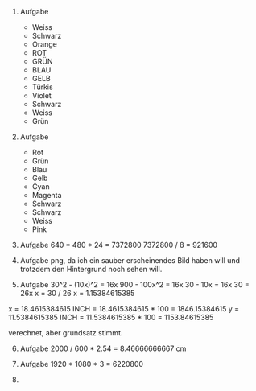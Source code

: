 1. Aufgabe
    - Weiss
    - Schwarz
    - Orange
    - ROT
    - GRÜN
    - BLAU
    - GELB
    - Türkis
    - Violet
    - Schwarz
    - Weiss
    - Grün

2. Aufgabe
   - Rot
   - Grün
   - Blau
   - Gelb
   - Cyan
   - Magenta
   - Schwarz
   - Schwarz
   - Weiss
   - Pink

3. Aufgabe
   640 * 480 * 24 = 7372800
   7372800 / 8 = 921600

4. Aufgabe
   png, da ich ein sauber erscheinendes Bild haben will und trotzdem den Hintergrund noch sehen will.

5. Aufgabe
30^2 - (10x)^2 = 16x
900 - 100x^2 = 16x
30 - 10x = 16x
30 = 26x
x = 30 / 26
x = 1.15384615385

x = 18.4615384615 INCH = 18.4615384615 * 100 = 1846.15384615
y = 11.5384615385 INCH = 11.5384615385 * 100 = 1153.84615385

verechnet, aber grundsatz stimmt.

6. Aufgabe
2000 / 600 * 2.54 = 8.46666666667 cm

7. Aufgabe
   1920 * 1080 * 3 = 6220800
8. 
